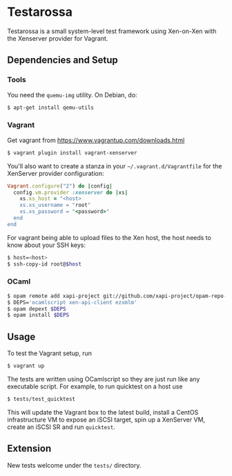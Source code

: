 # Testarossa

Testarossa is a small system-level test framework using Xen-on-Xen with the
Xenserver provider for Vagrant.

## Dependencies and Setup

### Tools

You need the `quemu-img` utility. On Debian, do:

 ```sh
$ apt-get install qemu-utils
 ```

### Vagrant

Get vagrant from https://www.vagrantup.com/downloads.html

```sh
$ vagrant plugin install vagrant-xenserver
```

You'll also want to create a stanza in your `~/.vagrant.d/Vagrantfile`
for the XenServer provider configuration:

```ruby
Vagrant.configure("2") do |config|
  config.vm.provider :xenserver do |xs|
    xs.xs_host = "<host>
    xs.xs_username = "root"
    xs.xs_password = "<password>"
  end
end
```
For vagrant being able to upload files to the Xen host, the host needs
to know about your SSH keys:

```sh
$ host=<host>
$ ssh-copy-id root@$host
```

### OCaml

```sh
$ opam remote add xapi-project git://github.com/xapi-project/opam-repo-dev
$ DEPS='ocamlscript xen-api-client ezxmlm'
$ opam depext $DEPS
$ opam install $DEPS
```

## Usage

To test the Vagrant setup, run

```sh
$ vagrant up
```

The tests are written using OCamlscript so they are just run like any
executable script. For example, to run quicktest on a host use

```sh
$ tests/test_quicktest
```

This will update the Vagrant box to the latest build, install a CentOS
infrastructure VM to expose an iSCSI target, spin up a XenServer VM,
create an iSCSI SR and run `quicktest`.

## Extension

New tests welcome under the `tests/` directory.
